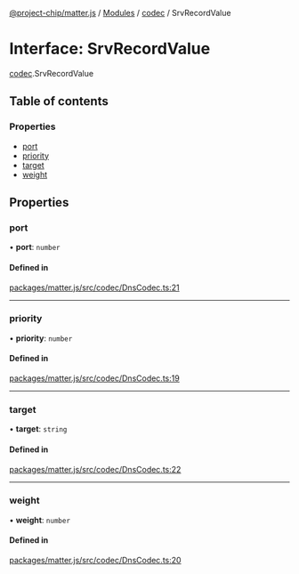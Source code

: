 [@project-chip/matter.js](../README.md) / [Modules](../modules.md) / [codec](../modules/codec.md) / SrvRecordValue

# Interface: SrvRecordValue

[codec](../modules/codec.md).SrvRecordValue

## Table of contents

### Properties

- [port](codec.SrvRecordValue.md#port)
- [priority](codec.SrvRecordValue.md#priority)
- [target](codec.SrvRecordValue.md#target)
- [weight](codec.SrvRecordValue.md#weight)

## Properties

### port

• **port**: `number`

#### Defined in

[packages/matter.js/src/codec/DnsCodec.ts:21](https://github.com/project-chip/matter.js/blob/5bdbf8d/packages/matter.js/src/codec/DnsCodec.ts#L21)

___

### priority

• **priority**: `number`

#### Defined in

[packages/matter.js/src/codec/DnsCodec.ts:19](https://github.com/project-chip/matter.js/blob/5bdbf8d/packages/matter.js/src/codec/DnsCodec.ts#L19)

___

### target

• **target**: `string`

#### Defined in

[packages/matter.js/src/codec/DnsCodec.ts:22](https://github.com/project-chip/matter.js/blob/5bdbf8d/packages/matter.js/src/codec/DnsCodec.ts#L22)

___

### weight

• **weight**: `number`

#### Defined in

[packages/matter.js/src/codec/DnsCodec.ts:20](https://github.com/project-chip/matter.js/blob/5bdbf8d/packages/matter.js/src/codec/DnsCodec.ts#L20)
